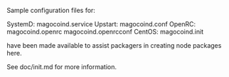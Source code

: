 Sample configuration files for:

SystemD: magocoind.service
Upstart: magocoind.conf
OpenRC:  magocoind.openrc
         magocoind.openrcconf
CentOS:  magocoind.init

have been made available to assist packagers in creating node packages here.

See doc/init.md for more information.
